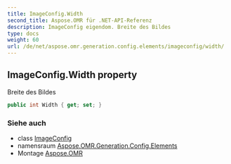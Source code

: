 ```yaml
---
title: ImageConfig.Width
second_title: Aspose.OMR für .NET-API-Referenz
description: ImageConfig eigendom. Breite des Bildes
type: docs
weight: 60
url: /de/net/aspose.omr.generation.config.elements/imageconfig/width/
---
```

## ImageConfig.Width property

Breite des Bildes

```csharp
public int Width { get; set; }
```

### Siehe auch

* class [ImageConfig](../)
* namensraum [Aspose.OMR.Generation.Config.Elements](../../imageconfig/)
* Montage [Aspose.OMR](../../../)


